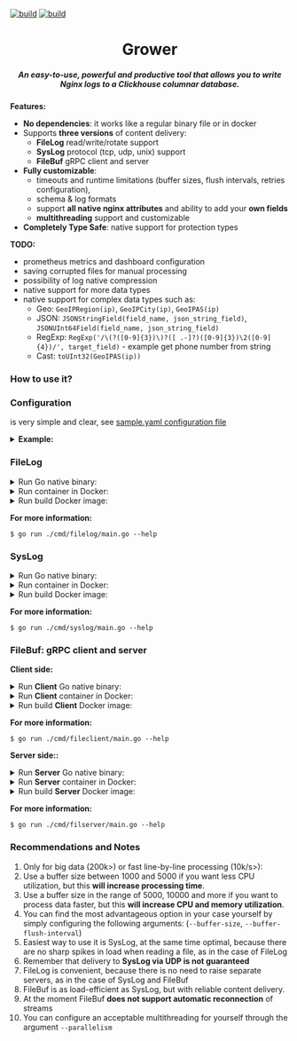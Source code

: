 [![build](https://github.com/zikwall/grower/workflows/build_and_tests/badge.svg)](https://github.com/zikwall/clickhouse-buffer/v4/actions)
[![build](https://github.com/zikwall/grower/workflows/golangci_lint/badge.svg)](https://github.com/zikwall/clickhouse-buffer/v4/actions)

<div align="center">
  <h1>Grower</h1>
  <h5>An easy-to-use, powerful and productive tool that allows you to write Nginx logs to a Clickhouse columnar database.</h5>
</div>

**Features:**

- **No dependencies**: it works like a regular binary file or in docker
- Supports **three versions** of content delivery:
  - **FileLog** read/write/rotate support
  - **SysLog** protocol (tcp, udp, unix) support
  - **FileBuf** gRPC client and server
- **Fully customizable**: 
  - timeouts and runtime limitations (buffer sizes, flush intervals, retries configuration),
  - schema & log formats
  - support **all native nginx attributes** and ability to add your **own fields**
  - **multithreading** support and customizable
- **Completely Type Safe**: native support for protection types

**TODO:**

- prometheus metrics and dashboard configuration
- saving corrupted files for manual processing
- possibility of log native compression
- native support for more data types
- native support for complex data types such as:
  - Geo: `GeoIPRegion(ip)`, `GeoIPCity(ip)`, `GeoIPAS(ip)`
  - JSON: `JSONStringField(field_name, json_string_field)`, `JSONUInt64Field(field_name, json_string_field)`
  - RegExp: `RegExp('/\(?([0-9]{3})\)?([ .-]?)([0-9]{3})\2([0-9]{4})/', target_field)` - example get phone number from string
  - Cast: `toUInt32(GeoIPAS(ip))`

### How to use it?

### Configuration

is very simple and clear, see [sample.yaml configuration file](./sample_test.yaml)

<details>
  <summary><b>Example:</b></summary>

```yaml
nginx:
  log_type: csv
  log_time_format: '02/Jan/2006:15:04:05 -0700'
  log_time_rewrite: true
  log_custom_casts_enable: true
  log_custom_casts:
    custom_field: Integer
    custom_time_field: Datetime
  log_format: '$remote_addr - $remote_user [$time_local] "$request" $status $bytes_sent $request_time "$request_method" "$http_referer" "$http_user_agent" $https $custom_field <$custom_time_field>'
  log_remove_hyphen: true
scheme:
  logs_table: only_tests.access_log
  columns:
    remote_addr: remote_addr
    remote_user: remote_user
    time_local: time_local
    request: request
    status: status
    bytes_sent: bytes_sent
    request_time: request_time
    request_method: request_method
    http_referer: http_referer
    http_user_agent: http_user_agent
    https: https
    custom_field: custom_field
    custom_time_field: custom_time_field
```
</details>

### FileLog

<details>
  <summary>Run Go native binary:</summary>

```shell
go run ./cmd/filelog/main.go  \
    --config-file ./sample_test.yaml \
    --bind-address 0.0.0.0:3000 \
    --logs-dir /var/log/nginx \
    --source-log-file access.log \
    --scrape-interval '10s' \
    --backup-files 5 \
    --backup-file-max-age '1m0s' \
    --clickhouse-host 'xxx.xx.xx.xx:9000' \
    --clickhouse-host 'xxx.xx.xx.xx:9001' \
    --clickhouse-user default \
    --clickhouse-database default \
    --clickhouse-password '' \
    --buffer-size 10000 \
    --buffer-flush-interval 5000 \
    --write-timeout '0m30s' \
    --parallelism 5 \
    --debug \
    --auto-create-target-from-scratch \
    --enable-rotating \
    --skip-nginx-reopen \
    --run-http-server \
    --run-rotating-at-startup
```
</details>


<details>
  <summary>Run container in Docker:</summary>

```shell
docker run -d --net=host \
   -v /usr/share/config/:/config/ \
   -e CONFIG_FILE='/config/sample_test.yaml' \
   -e BIND_ADDRESS='0.0.0.0:3004' \
   -e SOURCE_LOG_FILE='access.log' \
   -e LOGS_DIR='/var/log/nginx' \
   -e SCRAPE_INTERVAL='1m0s' \
   -e BACKUP_FILES=5 \
   -e BACKUP_FILE_MAX_AGE='5m0s' \
   -e CLICKHOUSE_HOST='xxx.xx.xx.xx:9000,xxx.xx.xx.xx:9001' \
   -e CLICKHOUSE_USER='default' \
   -e CLICKHOUSE_PASSWORD = '' \
   -e CLICKHOUSE_DATABASE='default' \
   -e BUFFER_FLUSH_INTERVAL=2000 \
   -e BUFFER_SIZE=5000 \
   -e WRITE_TIMEOUT='0m30s' \
   -e PARALLELISM=5 \
   -e RUN_HTTP_SERVER=true \
   -e AUTO_CREATE_TARGET_FROM_SCRATCH \
   -e ENABLE_ROTATING \
   -e SKIP_NGINX_REOPEN \
   -e RUN_ROTATING_AT_STARTUP \
   -e DEBUG=true \
   --name grower-syslog qwx1337/grower-filelog:latest
```
</details>


<details>
  <summary>Run build Docker image:</summary>

```shell
#!/bin/bash

docker build -t qwx1337/grower-filelog:latest -f ./cmd/filelog/Dockerfile .
```
</details>

**For more information:**

`$ go run ./cmd/filelog/main.go --help`

### SysLog

<details>
  <summary>Run Go native binary:</summary>

```shell
go run ./cmd/syslog/main.go  \
    --config-file ./sample_test.yaml \
    --bind-address 0.0.0.0:3000 \
    --syslog-unix-socket /tmp/syslog.sock \
    --syslog-udp-address 0.0.0.0:3011 \
    --syslog-tcp-address 0.0.0.0:3012 \
    --listeners 'unix' \
    --listeners 'tcp' \
    --listeners 'udp' \
    --clickhouse-host 'xxx.xx.xx.xx:9000' \
    --clickhouse-host 'xxx.xx.xx.xx:9001' \
    --clickhouse-user default \
    --clickhouse-database default \
    --clickhouse-password '' \
    --buffer-size 5000 \
    --buffer-flush-interval 2000 \
    --write-timeout '0m30s' \
    --parallelism 5 \
    --run-http-server \
    --debug
```
</details>


<details>
  <summary>Run container in Docker:</summary>

```shell
docker run -d --net=host \
   -v /usr/share/config/:/config/ \
   -e CONFIG_FILE='/config/sample_test.yaml' \
   -e BIND_ADDRESS='0.0.0.0:3004' \
   -e SYSLOG_UNIX_SOCKET='/tmp/syslog.sock' \
   -e SYSLOG_UDP_ADDRESS='0.0.0.0:3011' \
   -e SYSLOG_TCP_ADDRESS='0.0.0.0:3012' \
   -e LISTENERS='unix,tcp,udp' \
   -e CLICKHOUSE_HOST='xxx.xx.xx.xx:9000,xxx.xx.xx.xx:9001' \
   -e CLICKHOUSE_USER='default' \
   -e CLICKHOUSE_PASSWORD = '' \
   -e CLICKHOUSE_DATABASE='default' \
   -e BUFFER_FLUSH_INTERVAL=2000 \
   -e BUFFER_SIZE=5000 \
   -e WRITE_TIMEOUT='0m30s' \
   -e PARALLELISM=5 \
   -e RUN_HTTP_SERVER=true \
   -e DEBUG=true \
   --name grower-syslog qwx1337/grower-syslog:latest
```
</details>


<details>
  <summary>Run build Docker image:</summary>

```shell
#!/bin/bash

docker build -t qwx1337/grower-syslog:latest -f ./cmd/syslog/Dockerfile .
```
</details>

**For more information:**

`$ go run ./cmd/syslog/main.go --help`

### FileBuf: gRPC client and server

**Client side:**

<details>
  <summary>Run <b>Client</b> Go native binary:</summary>

```shell
go run ./cmd/filecleint/main.go  \
    --bind-address 0.0.0.0:3000 \
    --grpc-conn-address 0.0.0.0:3003 \
    --logs-dir /var/log/nginx \
    --source-log-file access.log \
    --scrape-interval '10s' \
    --backup-files 5 \
    --backup-file-max-age '1m0s' \
    --parallelism 5 \
    --debug \
    --auto-create-target-from-scratch \
    --enable-rotating \
    --skip-nginx-reopen \
    --run-rotating-at-startup \
    --run-http-server
```
</details>


<details>
  <summary>Run <b>Client</b> container in Docker:</summary>

```shell
docker run -d --net=host \
   -e BIND_ADDRESS='0.0.0.0:3004' \
   -e GRPC_BIND_ADDRESS='0.0.0.0:3003' \
   -e SOURCE_LOG_FILE='access.log' \
   -e LOGS_DIR='/var/log/nginx' \
   -e SCRAPE_INTERVAL='1m0s' \
   -e BACKUP_FILES=5 \
   -e BACKUP_FILE_MAX_AGE='5m0s' \
   -e PARALLELISM=5 \
   -e RUN_HTTP_SERVER=true \
   -e AUTO_CREATE_TARGET_FROM_SCRATCH \
   -e ENABLE_ROTATING \
   -e SKIP_NGINX_REOPEN \
   -e RUN_ROTATING_AT_STARTUP \
   -e DEBUG=true \
   -e RUN_HTTP_SERVER=true \
   --name grower-filebuf-client qwx1337/grower-filebuf-client:latest
```
</details>


<details>
  <summary>Run build <b>Client</b> Docker image:</summary>

```shell
#!/bin/bash

docker build -t qwx1337/grower-filebuf-client:latest -f ./cmd/fileclient/Dockerfile .
```
</details>

**For more information:**

`$ go run ./cmd/fileclient/main.go --help`

**Server side::**

<details>
  <summary>Run <b>Server</b> Go native binary:</summary>

```shell
go run ./cmd/fileserver/main.go  \
    --config-file ./sample_test.yaml \
    --bind-address 0.0.0.0:3000 \
    --grpc-bind-address 0.0.0.0:3003 \
    --clickhouse-host 'xxx.xx.xx.xx:9000' \
    --clickhouse-host 'xxx.xx.xx.xx:9001' \
    --clickhouse-user default \
    --clickhouse-database default \
    --clickhouse-password '' \
    --buffer-size 10000 \
    --buffer-flush-interval 5000 \
    --write-timeout '0m30s' \
    --parallelism 5 \
    --run-http-server \
    --debug
```
</details>


<details>
  <summary>Run <b>Server</b> container in Docker:</summary>

```shell
docker run -d --net=host \
   -v /usr/share/config/:/config/ \
   -e CONFIG_FILE='/config/sample_test.yaml' \
   -e BIND_ADDRESS='0.0.0.0:3004' \
   -e GRPC_BIND_ADDRESS='0.0.0.0:3003' \
   -e CLICKHOUSE_HOST='xxx.xx.xx.xx:9000,xxx.xx.xx.xx:9001' \
   -e CLICKHOUSE_USER='default' \
   -e CLICKHOUSE_PASSWORD = '' \
   -e CLICKHOUSE_DATABASE='default' \
   -e BUFFER_FLUSH_INTERVAL=2000 \
   -e BUFFER_SIZE=5000 \
   -e WRITE_TIMEOUT='0m30s' \
   -e PARALLELISM=5 \
   -e RUN_HTTP_SERVER=true \
   -e DEBUG=true \
   --name grower-filebuf-server qwx1337/grower-filebuf-server:latest
```
</details>


<details>
  <summary>Run build <b>Server</b> Docker image:</summary>

```shell
#!/bin/bash

docker build -t qwx1337/grower-filebuf-server:latest -f ./cmd/fileserver/Dockerfile .
```
</details>

**For more information:**

`$ go run ./cmd/filserver/main.go --help`

### Recommendations and Notes

1. Only for big data (200k>) or fast line-by-line processing (10k/s>):
2. Use a buffer size between 1000 and 5000 if you want less CPU utilization, but this **will increase processing time**.
3. Use a buffer size in the range of 5000, 10000 and more if you want to process data faster, but this **will increase CPU and memory utilization**.
4. You can find the most advantageous option in your case yourself by simply configuring the following arguments: (`--buffer-size`, `--buffer-flush-interval`)
5. Easiest way to use it is SysLog, at the same time optimal, because there are no sharp spikes in load when reading a file, as in the case of FileLog
6. Remember that delivery to **SysLog via UDP is not guaranteed**
7. FileLog is convenient, because there is no need to raise separate servers, as in the case of SysLog and FileBuf
8. FileBuf is as load-efficient as SysLog, but with reliable content delivery.
9. At the moment FileBuf **does not support automatic reconnection** of streams
10. You can configure an acceptable multithreading for yourself through the argument `--parallelism`